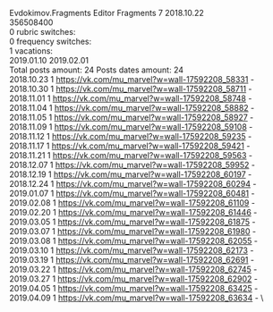 Evdokimov.Fragments	Editor Fragments 7 2018.10.22\
356508400\
0 rubric switches:\
0 frequency switches:\
1 vacations:\
2019.01.10 2019.02.01 \
Total posts amount: 24	Posts dates amount: 24\
2018.10.23 1 https://vk.com/mu_marvel?w=wall-17592208_58331 - \
2018.10.30 1 https://vk.com/mu_marvel?w=wall-17592208_58711 - \
2018.11.01 1 https://vk.com/mu_marvel?w=wall-17592208_58748 - \
2018.11.04 1 https://vk.com/mu_marvel?w=wall-17592208_58882 - \
2018.11.05 1 https://vk.com/mu_marvel?w=wall-17592208_58927 - \
2018.11.09 1 https://vk.com/mu_marvel?w=wall-17592208_59108 - \
2018.11.12 1 https://vk.com/mu_marvel?w=wall-17592208_59235 - \
2018.11.17 1 https://vk.com/mu_marvel?w=wall-17592208_59421 - \
2018.11.21 1 https://vk.com/mu_marvel?w=wall-17592208_59563 - \
2018.12.07 1 https://vk.com/mu_marvel?w=wall-17592208_59952 - \
2018.12.19 1 https://vk.com/mu_marvel?w=wall-17592208_60197 - \
2018.12.24 1 https://vk.com/mu_marvel?w=wall-17592208_60294 - \
2019.01.07 1 https://vk.com/mu_marvel?w=wall-17592208_60481 - \
2019.02.08 1 https://vk.com/mu_marvel?w=wall-17592208_61109 - \
2019.02.20 1 https://vk.com/mu_marvel?w=wall-17592208_61446 - \
2019.03.05 1 https://vk.com/mu_marvel?w=wall-17592208_61875 - \
2019.03.07 1 https://vk.com/mu_marvel?w=wall-17592208_61980 - \
2019.03.08 1 https://vk.com/mu_marvel?w=wall-17592208_62055 - \
2019.03.10 1 https://vk.com/mu_marvel?w=wall-17592208_62173 - \
2019.03.19 1 https://vk.com/mu_marvel?w=wall-17592208_62691 - \
2019.03.22 1 https://vk.com/mu_marvel?w=wall-17592208_62745 - \
2019.03.27 1 https://vk.com/mu_marvel?w=wall-17592208_62902 - \
2019.04.05 1 https://vk.com/mu_marvel?w=wall-17592208_63425 - \
2019.04.09 1 https://vk.com/mu_marvel?w=wall-17592208_63634 - \
